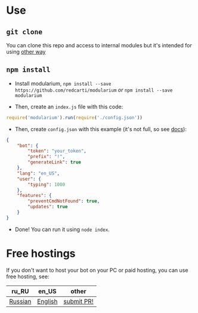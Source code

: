 # Use

## `git clone`

You can clone this repo and access to internal modules but it's intended for using [other way](#npm-install)

## `npm install`

- Install modularium, `npm install --save https://github.com/redcarti/modularium` *or* `npm install --save modularium`

- Then, create an `index.js` file with this code:

```js
require('modularium').run(require('./config.json'))
```

- Then, create `config.json` with this example (it's not full, so see [docs](docs/en_US/api.md)):
```json
{
    "bot": {
        "token": "your_token",
        "prefix": "!",
        "generateLink": true
    },
    "lang": "en_US",
    "user": {
        "typing": 1000
    },
    "features": {
        "preventCmdNotFound": true,
        "updates": true
    }
}
```

- Done! You can run it using `node index`.

# Free hostings 

If you don't want to host your bot on your PC or paid hosting, you can use free hosting, see:

| **ru_RU** | **en_US** | other |
| --- | --- | --- |
| [Russian](docs/ru_RU/freehost.md) | [English](docs/en_US/freehost.md) | [submit PR!](https://github.com/redcarti/modularium/pulls) |
